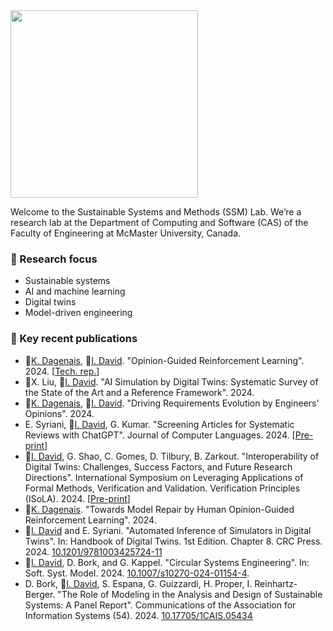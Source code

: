 <img src="https://istvandavid.com/wp-content/uploads/2023/11/ssm-full-768x126.png" width="300"/>

Welcome to the Sustainable Systems and Methods (SSM) Lab. We’re a research lab at the Department of Computing and Software (CAS) of the Faculty of Engineering at McMaster University, Canada.

### :telescope: Research focus
- Sustainable systems
- AI and machine learning
- Digital twins
- Model-driven engineering

### :page_with_curl: Key recent publications
- :bust_in_silhouette:[K. Dagenais](https://github.com/dagenaik), :bust_in_silhouette:[I. David](https://istvandavid.com/). "Opinion-Guided Reinforcement Learning". 2024. [[Tech. rep.](https://arxiv.org/abs/2405.17287)]
- :bust_in_silhouette:X. Liu, :bust_in_silhouette:[I. David](https://istvandavid.com/). "AI Simulation by Digital Twins: Systematic Survey of the State of the Art and a Reference Framework". 2024.
- :bust_in_silhouette:[K. Dagenais](https://github.com/dagenaik), :bust_in_silhouette:[I. David](https://istvandavid.com/). "Driving Requirements Evolution by Engineers' Opinions". 2024.
- E. Syriani, :bust_in_silhouette:[I. David](https://istvandavid.com/), G. Kumar. "Screening Articles for Systematic Reviews with ChatGPT". Journal of Computer Languages. 2024. [[Pre-print](https://istvandavid.com/files/ChatGPT-Screening-SR-COLA.pdf)]
- :bust_in_silhouette:[I. David](https://istvandavid.com/), G. Shao, C. Gomes, D. Tilbury, B. Zarkout. "Interoperability of Digital Twins: Challenges, Success Factors, and Future Research Directions". International Symposium on Leveraging Applications of Formal Methods, Verification and Validation. Verification Principles (ISoLA). 2024. [[Pre-print](https://istvandavid.com/files/DT-interoperability-ISoLA2024.pdf)]
- :bust_in_silhouette:[K. Dagenais](https://github.com/dagenaik). "Towards Model Repair by Human Opinion-Guided Reinforcement Learning". 2024.
- :bust_in_silhouette:[I. David](https://istvandavid.com/) and E. Syriani. "Automated Inference of Simulators in Digital Twins". In: Handbook of Digital Twins. 1st Edition. Chapter 8. CRC Press. 2024. [10.1201/9781003425724-11](https://doi.org/10.1201/9781003425724-11)
- :bust_in_silhouette:[I. David](https://istvandavid.com/), D. Bork, and G. Kappel. "Circular Systems Engineering". In: Soft. Syst. Model. 2024. [10.1007/s10270-024-01154-4](https://doi.org/10.1007/s10270-024-01154-4).
- D. Bork, :bust_in_silhouette:[I. David](https://istvandavid.com/), S. Espana, G. Guizzardi, H. Proper, I. Reinhartz-Berger. "The Role of Modeling in the Analysis and Design of Sustainable Systems: A Panel Report". Communications of the Association for Information Systems (54). 2024. [10.17705/1CAIS.05434](https://aisel.aisnet.org/cais/vol54/iss1/41/)
